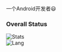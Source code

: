 一个Android开发者😃

### Overall Status
![Stats](https://github-readme-stats.vercel.app/api?username=dudu-Dev0&show_icons=true&icon_color=990000&title_color=990000)    
![Lang](https://github-readme-stats.vercel.app/api/top-langs/?username=dudu-Dev0&layout=compact&title_color=990000&hide=javascript,html,css)   
